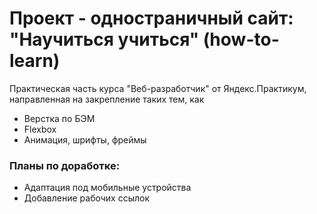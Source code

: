 # Проект - одностраничный сайт: "Научиться учиться" (how-to-learn)

Практическая часть курса "Веб-разработчик" от Яндекс.Практикум, направленная на закрепление таких тем, как
- Верстка по БЭМ
- Flexbox
- Анимация, шрифты, фреймы

### Планы по доработке:
- Адаптация под мобильные устройства
- Добавление рабочих ссылок
